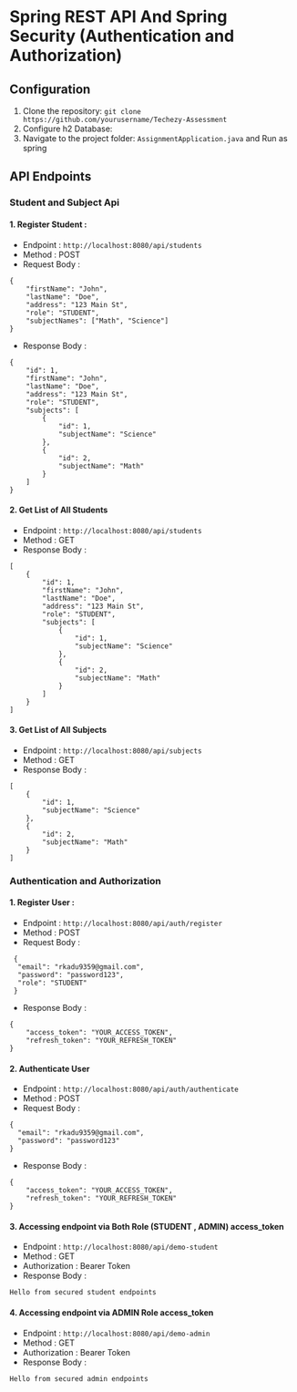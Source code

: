 # Spring REST API And Spring Security (Authentication and Authorization)

## Configuration 

1. Clone the repository: `git clone https://github.com/yourusername/Techezy-Assessment`
2. Configure h2 Database: 
3. Navigate to the project folder: `AssignmentApplication.java` and Run as spring



## API Endpoints 

### Student and Subject Api 
#### 1. Register Student :
+ Endpoint : `http://localhost:8080/api/students`
+ Method : POST
+ Request Body :
```
{
    "firstName": "John",
    "lastName": "Doe",
    "address": "123 Main St",
    "role": "STUDENT",
    "subjectNames": ["Math", "Science"]
}
```
+ Response Body :
```
{
    "id": 1,
    "firstName": "John",
    "lastName": "Doe",
    "address": "123 Main St",
    "role": "STUDENT",
    "subjects": [
        {
            "id": 1,
            "subjectName": "Science"
        },
        {
            "id": 2,
            "subjectName": "Math"
        }
    ]
}
```
#### 2. Get List of All Students
+ Endpoint : `http://localhost:8080/api/students`
+ Method : GET
+ Response Body :
```
[
    {
        "id": 1,
        "firstName": "John",
        "lastName": "Doe",
        "address": "123 Main St",
        "role": "STUDENT",
        "subjects": [
            {
                "id": 1,
                "subjectName": "Science"
            },
            {
                "id": 2,
                "subjectName": "Math"
            }
        ]
    }
]
```

#### 3. Get List of All Subjects
+ Endpoint : `http://localhost:8080/api/subjects`
+ Method : GET
+ Response Body :
```
[
    {
        "id": 1,
        "subjectName": "Science"
    },
    {
        "id": 2,
        "subjectName": "Math"
    }
]
```
### Authentication and Authorization 
#### 1. Register User :
+ Endpoint : `http://localhost:8080/api/auth/register`
+ Method : POST
+ Request Body :
```
 {
  "email": "rkadu9359@gmail.com",
  "password": "password123",
  "role": "STUDENT"
 }
```
+ Response Body :
```
{
    "access_token": "YOUR_ACCESS_TOKEN",
    "refresh_token": "YOUR_REFRESH_TOKEN"
}
```
#### 2. Authenticate User
+ Endpoint : `http://localhost:8080/api/auth/authenticate`
+ Method : POST
+ Request Body :
```
{
  "email": "rkadu9359@gmail.com",
  "password": "password123"
}
```
+ Response Body :
```
{
    "access_token": "YOUR_ACCESS_TOKEN",
    "refresh_token": "YOUR_REFRESH_TOKEN"
}
```
#### 3. Accessing endpoint via Both Role (STUDENT , ADMIN) access_token
+ Endpoint : `http://localhost:8080/api/demo-student`
+ Method : GET
+ Authorization : Bearer Token
+ Response Body :
```
Hello from secured student endpoints
```
#### 4. Accessing endpoint via ADMIN Role access_token
+ Endpoint : `http://localhost:8080/api/demo-admin`
+ Method : GET
+ Authorization : Bearer Token
+ Response Body :
```
Hello from secured admin endpoints
```
